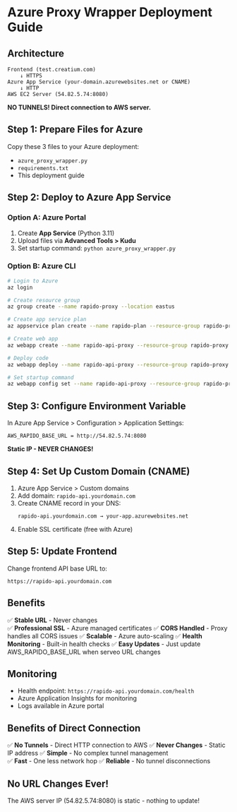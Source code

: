 # Azure Proxy Wrapper Deployment Guide

## Architecture
```
Frontend (test.creatium.com) 
    ↓ HTTPS
Azure App Service (your-domain.azurewebsites.net or CNAME)
    ↓ HTTP  
AWS EC2 Server (54.82.5.74:8080)
```

**NO TUNNELS! Direct connection to AWS server.**

## Step 1: Prepare Files for Azure
Copy these 3 files to your Azure deployment:
- `azure_proxy_wrapper.py` 
- `requirements.txt`
- This deployment guide

## Step 2: Deploy to Azure App Service

### Option A: Azure Portal
1. Create **App Service** (Python 3.11)
2. Upload files via **Advanced Tools > Kudu**
3. Set startup command: `python azure_proxy_wrapper.py`

### Option B: Azure CLI
```bash
# Login to Azure
az login

# Create resource group
az group create --name rapido-proxy --location eastus

# Create app service plan
az appservice plan create --name rapido-plan --resource-group rapido-proxy --sku B1 --is-linux

# Create web app
az webapp create --name rapido-api-proxy --resource-group rapido-proxy --plan rapido-plan --runtime "PYTHON:3.11"

# Deploy code
az webapp deploy --name rapido-api-proxy --resource-group rapido-proxy --src-path ./ --type zip

# Set startup command
az webapp config set --name rapido-api-proxy --resource-group rapido-proxy --startup-file "python azure_proxy_wrapper.py"
```

## Step 3: Configure Environment Variable
In Azure App Service > Configuration > Application Settings:
```
AWS_RAPIDO_BASE_URL = http://54.82.5.74:8080
```

**Static IP - NEVER CHANGES!**

## Step 4: Set Up Custom Domain (CNAME)
1. Azure App Service > Custom domains
2. Add domain: `rapido-api.yourdomain.com`
3. Create CNAME record in your DNS:
   ```
   rapido-api.yourdomain.com → your-app.azurewebsites.net
   ```
4. Enable SSL certificate (free with Azure)

## Step 5: Update Frontend
Change frontend API base URL to:
```
https://rapido-api.yourdomain.com
```

## Benefits
✅ **Stable URL** - Never changes  
✅ **Professional SSL** - Azure managed certificates
✅ **CORS Handled** - Proxy handles all CORS issues
✅ **Scalable** - Azure auto-scaling
✅ **Health Monitoring** - Built-in health checks
✅ **Easy Updates** - Just update AWS_RAPIDO_BASE_URL when serveo URL changes

## Monitoring
- Health endpoint: `https://rapido-api.yourdomain.com/health`
- Azure Application Insights for monitoring
- Logs available in Azure portal

## Benefits of Direct Connection
✅ **No Tunnels** - Direct HTTP connection to AWS
✅ **Never Changes** - Static IP address
✅ **Simple** - No complex tunnel management  
✅ **Fast** - One less network hop
✅ **Reliable** - No tunnel disconnections

## No URL Changes Ever!
The AWS server IP (54.82.5.74:8080) is static - nothing to update!
